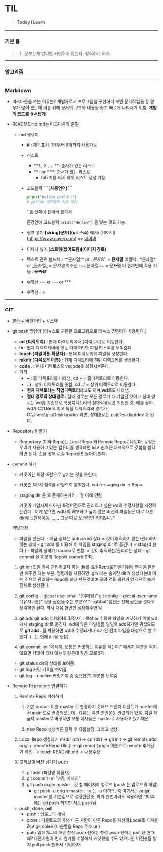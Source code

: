 # TIL

>#### Today I Learn

---
### 기본 룰

> 1. 공부한게 없다면 커밋하지 않는다. 정직하게 하자.



---

### 알고리즘

---

### Markdown

- 마크다운을 쓰는 이유는?
  개발자로서 프로그램을 구현하다 보면 문서작업을 할 경우가 많이 있는데 이를 위해 문서의 구조와 내용을 쉽고 빠르게 나타내기 위함.
  **개발의 코드를 문서답게**
- README.md
  md는 마크다운의 준말

  - md 명령어

    - **#** : 제목표시, 1개부터 6개까지 사용가능
    
    - 리스트
    
      - **1., 2., ... **: 순서가 있는 리스트
      - **- or * **: 순서가 없는 리스트
        - tab 키를 써서 하위 리스트 생성 가능
    
    - 코드블럭
      **\```{사용언어}```**
    
      ```python
      print("Hellow world!!")
      # python 코드블럭 사용 예시 
      ```
    
      ` 을 양쪽에 한개씩 붙여서 
    
       문장안에 코드블럭 `print("Hellow")` 을 넣는 것도 가능.
    
    - 링크 넣기
      **\[string(문자)](url 주소)**
      예시)  \[네이버](https://www.naver.com) => [네이버](https://www.naver.com)
    
    - 이미지 넣기
      **\[스트링(없어도됨)](이미지 경로)**
    
    - 텍스트 관련
      볼드체 : \*\*문자열** or \__문자열__ =  **문자열**
      이텔릭 : \*문자열\* or \_문자열\_ = *문자열*
      취소선 : \~~문자열~~ = ~~문자열~~
      다 한꺼번에 적용 가능 : *__~~문자열~~__*
    
    - 수평선
      --- or --- or ***
    
    - 수직선 : >
    

---

### GIT

- 분산 + 버전관리 + 시스템

- git bash 명령어 (리눅스로 구현된 프로그램으로 리눅스 명령어가 사용된다.)
  - **cd {디렉토리}** : 현재 디렉토리에서 {디렉토리}로  이동한다.
  - **ls** : 현재 디렉토리내에 있는 디렉토리와 파일 리스트를 보여준다.
  - **touch {파일이름.확장자}** : 현재 디렉토리에 파일을 생성한다.
  - **mkdir {디렉토리 이름}** : 현재 디렉토리에 하위 디렉토리를 생성한다.
  - **code .** : 현재 디렉토리의 vscode를 실행시켜준다.
  - 기타
    - **~** : 홈 디렉토리를 나타냄, cd ~ = 홈디렉토리로 이동한다.
    - **../** : 상위 디렉토리를 뜻함, cd ../ = 상위 디렉토리로 이동한다.
    - **현재 디렉토리**는 **작업디렉토리**라고도 하며 **wd**로도 나타냄.
    - **절대 경로와 상대경로** : 절대 경로는 모든 경로가 다 기입된 것이고 상대 경로는 wd를 기준으로 특정디렉토리의 상대적경로를 기입한 것.
      예를 들어 wd가 C:/Users 이고 특정 디렉토리의 경로가 C:\Users\gbj\Desktop\dev 라면, 상대경로는 gbj\Desktop\dev 가 된다.
- Repository 만들기
  - Repository (이하 Repo)는 Local Repo 와 Remote Repo로 나뉜다.
    로컬은 우리가 사용하고 있는 컴퓨터를 생각하면 되고
    원격은 대표적으로 깃헙을 생각하면 된다.
    깃을 통해 로컬 Repo을 만들어야 한다.


- commit 하기

  - 커밋이란 특정 버전으로 남기는 것을 뜻한다.

  - 커밋은 3가지 영역을 바탕으로 동작한다.
    wd   ->   staging dir   ->   Repo

  - staging dir 은 왜 존재하는가? __ 잘 이해 안됨

    커밋이 파일자체가 아닌 특정버전으로 관리하고 싶은 wd의 수정사항을 저장하는건데.. 이게 없으면 wd내의 배포하고 싶지 않은 버전의 파일들은 따로 다른 dir에 보관해야됨. ,,,,,, 그냥 따로 보관하면 되지않나..?

  커밋과정

  - 파일을 만든다.   -  지금 상태는 untracked 상태 = 깃이 추적하지 않는/관리하지 않는 상태  -  git add 를 이용해 이 파일을 staging dir 로 옮긴다( = staged 한다.)  -  파일의 상태가 tracked로 변함. = 깃이 추적하는/관리하는 상태  -  git commit 을 이용해 Repo에 commit 한다.

  1. git init
     깃을 통해 관리하고자 하는 dir를 로컬Repo로 만들기위해 맨처음 한번만 해주면 되는 부분.
     명령어를 사용하면 .git/ 라는 숨겨진 dir가 생성되는데 이는 깃으로 관리하는 Repo를 하나 만든것이며 굳이 건들 필요가 없으므로 숨겨진채로 생성된다.

  2. git config --global user.email "{이메일}"
     git config --global user.name "{유저이름}"
     깃을 권한을 주는 부분?? "--global"옵션은 전체 권한을 준다고 생각하면 된다.
     역시 처음 한번만 설정해주면 됨
  3. git add
     git add {파일이름.확장자} : 생성 or 수정한 파일을 커밋하기 위해 wd에서 staging dir로 옮긴다. wd에 많은 파일을들 일일이 add하기엔 귀찮으므로 **git add .** 을 이용하면 wd내 수정되거나 추가된 전체 파일을 대상으로 할 수 있다. ( . 는 현제 dir을 뜻함) 
  4. git commit -m "메세지, 보통은 커밋하는 이유를 적는다."
     메세지 부분을 적지 않으면 커밋이 되지 않는것 같은데 잘은 모르겠다.

  - git status
    dir의 상태를 보여줌.
  - git log
    커밋 기록을 보여줌
  - git log --oneline
    커밋기록 중 중요한(?) 부분만 보여줌

- Remote Repsoitory 연결하기

  1. Remote Repo 생성하기

     1. 기본 branch 이름 master 로 변경하기
        깃허브 브랜치 디폴트가 master에서 main 으로 변경되었는데..
        이유는 흑인 인권운동 관련되어 있음.
        이걸 왜 굳이 master로 바꾸냐면 보통 회사들은 master로 사용하고 있기때문.

     1. new Repo 생성버튼 클릭 후 이름설정, 그리고 생성!

  2. Local Repo 생성하기
     mkdir {dir}  ->  cd {dir}  ->  git init  ->  git remote add origin {remote Repo URL}  ->  git remot (origin 이름으로 remote 추가된거 확인)  ->  touch README.md  -> 내용수정
  3. 깃허브에 버전 남기기 push
     1. git add {파일명.확장자}
     2. git commit -m "커밋 메세지"
     3. git push origin master : 깃 헙 페이지에 업로드 (push 는 업로드의 개념)
        - git push -u origin master : -u 는 -u 이하의, 즉 여기서는 origin master 를 기본값으로 설정한단뜻, 이거 한번이라도 적용하면 그이후에는 git push 까지만 쳐도 push됨

  - push, clone, pull
    - push : 업로드의 개념
    - clone : 다운로드의 개념
      다른 사람이 만든 Repo를 자신의 Local로 가져올려고
      git colne {다운받을 Repo 주소 url}
    - pull : 업데이트의 개념
      항상 push 전에는 항상 push 전에는 pull 을 한다.
      왜? 다른사람이 먼저 뭔가를 수정해서 커밋했을 수도 있으니깐 버전충돌 방지
      pull push 풀푸시 기억하자.
